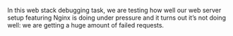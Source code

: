 In this web stack debugging task, we are testing how well our web server setup featuring Nginx is doing under pressure and it turns out it’s not doing well: we are getting a huge amount of failed requests.